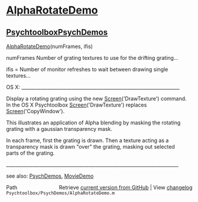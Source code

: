 # [AlphaRotateDemo](AlphaRotateDemo)
## [Psychtoolbox](Psychtoolbox)[PsychDemos](PsychDemos)

[AlphaRotateDemo](AlphaRotateDemo)(numFrames, ifis)  
  
numFrames Number of grating textures to use for the drifting grating...  
  
ifis = Number of monitor refreshes to wait between drawing single  
textures...  
  
  
OS X: \_\_\_\_\_\_\_\_\_\_\_\_\_\_\_\_\_\_\_\_\_\_\_\_\_\_\_\_\_\_\_\_\_\_\_\_\_\_\_\_\_\_\_\_\_\_\_\_\_\_\_\_\_\_\_\_\_\_\_\_\_\_\_\_\_\_\_  
  
Display a rotating grating using the new [Screen](Screen)('DrawTexture') command.  
In the OS X Psychtoolbox [Screen](Screen)('DrawTexture') replaces  
[Screen](Screen)('CopyWindow').       
  
This illustrates an application of Alpha blending by masking the rotating  
grating with a gaussian transparency mask.  
  
In each frame, first the grating is drawn. Then a texture acting as a  
transparency mask is drawn "over" the grating, masking out selected  
parts of the grating.  
  
\_\_\_\_\_\_\_\_\_\_\_\_\_\_\_\_\_\_\_\_\_\_\_\_\_\_\_\_\_\_\_\_\_\_\_\_\_\_\_\_\_\_\_\_\_\_\_\_\_\_\_\_\_\_\_\_\_\_\_\_\_\_\_\_\_\_\_\_\_\_\_\_\_  
  
see also: [PsychDemos](PsychDemos), [MovieDemo](MovieDemo)  




<div class="code_header" style="text-align:right;">
  <span style="float:left;">Path&nbsp;&nbsp;</span> <span class="counter">Retrieve <a href=
  "https://raw.github.com/Psychtoolbox-3/Psychtoolbox-3/beta/Psychtoolbox/PsychDemos/AlphaRotateDemo.m">current version from GitHub</a> | View <a href=
  "https://github.com/Psychtoolbox-3/Psychtoolbox-3/commits/beta/Psychtoolbox/PsychDemos/AlphaRotateDemo.m">changelog</a></span>
</div>
<div class="code">
  <code>Psychtoolbox/PsychDemos/AlphaRotateDemo.m</code>
</div>

